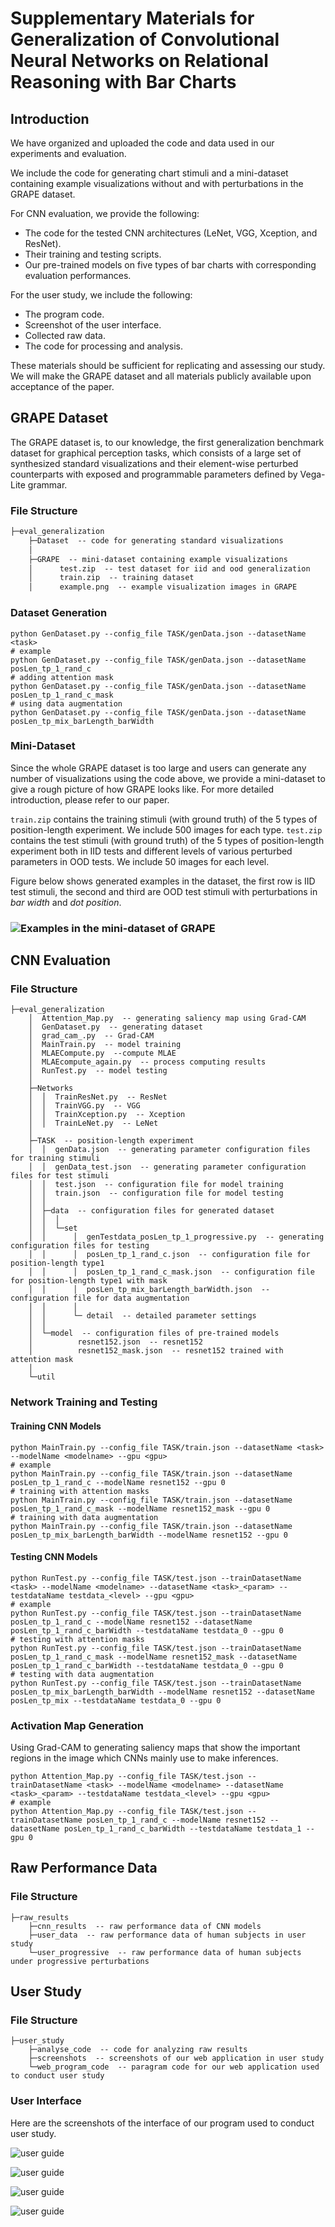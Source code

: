 # Supplementary Materials for Generalization of Convolutional Neural Networks on Relational Reasoning with Bar Charts

## Introduction
We have organized and uploaded the code and data used in our experiments and evaluation. 

We include the code for generating chart stimuli and a mini-dataset containing example visualizations without and with perturbations in the GRAPE dataset. 

For CNN evaluation, we provide the following:

- The code for the tested CNN architectures (LeNet, VGG, Xception, and ResNet).
- Their training and testing scripts.
- Our pre-trained models on five types of bar charts with corresponding evaluation performances.

For the user study, we include the following:

- The program code.
- Screenshot of the user interface.
- Collected raw data.
- The code for processing and analysis.

These materials should be sufficient for replicating and assessing our study. We will make the GRAPE dataset and all materials publicly available upon acceptance of the paper.

## GRAPE Dataset

The GRAPE dataset is, to our knowledge, the first generalization benchmark dataset for graphical perception tasks, which consists of a large set of synthesized standard visualizations and their element-wise perturbed counterparts with exposed and programmable parameters defined by Vega-Lite grammar.

### File Structure

```HTML
├─eval_generalization
	├─Dataset  -- code for generating standard visualizations
	│          
	├─GRAPE  -- mini-dataset containing example visualizations
	│      test.zip  -- test dataset for iid and ood generalization
	│      train.zip  -- training dataset
	│      example.png  -- example visualization images in GRAPE
```

### Dataset Generation

```
python GenDataset.py --config_file TASK/genData.json --datasetName <task>
# example
python GenDataset.py --config_file TASK/genData.json --datasetName posLen_tp_1_rand_c
# adding attention mask
python GenDataset.py --config_file TASK/genData.json --datasetName posLen_tp_1_rand_c_mask
# using data augmentation
python GenDataset.py --config_file TASK/genData.json --datasetName posLen_tp_mix_barLength_barWidth
```

### Mini-Dataset

Since the whole GRAPE dataset is too large and users can generate any number of visualizations using the code above, we provide a mini-dataset to give a rough picture of how GRAPE looks like. For more detailed introduction, please refer to our paper.

`train.zip` contains the training stimuli (with ground truth) of the 5 types of position-length experiment. We include 500 images for each type. `test.zip` contains the test stimuli (with ground truth) of the 5 types of position-length experiment both in IID tests and different levels of various perturbed parameters in OOD tests. We include 50 images for each level.

Figure below shows generated examples in the dataset, the first row is IID test stimuli, the second and third are OOD test stimuli with perturbations in *bar width* and *dot position*.

### ![Examples in the mini-dataset of GRAPE](eval_generalization\GRAPE\fig_example.png)

## CNN Evaluation
### File Structure

```
├─eval_generalization
	│  Attention_Map.py  -- generating saliency map using Grad-CAM
	│  GenDataset.py  -- generating dataset
	│  grad_cam_.py  -- Grad-CAM
	│  MainTrain.py  -- model training 
	│  MLAECompute.py  --compute MLAE
	│  MLAEcompute_again.py  -- process computing results
	│  RunTest.py  -- model testing
    │      
    ├─Networks
    │  │  TrainResNet.py  -- ResNet
    │  │  TrainVGG.py  -- VGG
    │  │  TrainXception.py  -- Xception
    │  │  TrainLeNet.py  -- LeNet
    │          
    ├─TASK  -- position-length experiment
    │  │  genData.json  -- generating parameter configuration files for training stimuli
    │  │  genData_test.json  -- generating parameter configuration files for test stimuli
    │  │  test.json  -- configuration file for model training
    │  │  train.json  -- configuration file for model testing
    │  │  
    │  ├─data  -- configuration files for generated dataset
    │  │  │  
    │  │  └─set  
    │  │      │  genTestdata_posLen_tp_1_progressive.py  -- generating configuration files for testing
    │  │      │  posLen_tp_1_rand_c.json  -- configuration file for position-length type1
    │  │      │  posLen_tp_1_rand_c_mask.json  -- configuration file for position-length type1 with mask
    │  │      │  posLen_tp_mix_barLength_barWidth.json  -- configuration file for data augmentation
    │  │      │  
    │  │      └─ detail  -- detailed parameter settings
    │  │                  
    │  └─model  -- configuration files of pre-trained models
    │          resnet152.json  -- resnet152
    │          resnet152_mask.json  -- resnet152 trained with attention mask
    │          
    └─util
```

### Network Training and Testing

#### Training CNN Models

```
python MainTrain.py --config_file TASK/train.json --datasetName <task> --modelName <modelname> --gpu <gpu>
# example
python MainTrain.py --config_file TASK/train.json --datasetName posLen_tp_1_rand_c --modelName resnet152 --gpu 0
# training with attention masks
python MainTrain.py --config_file TASK/train.json --datasetName posLen_tp_1_rand_c_mask --modelName resnet152_mask --gpu 0
# training with data augmentation
python MainTrain.py --config_file TASK/train.json --datasetName posLen_tp_mix_barLength_barWidth --modelName resnet152 --gpu 0
```

#### Testing CNN Models

```
python RunTest.py --config_file TASK/test.json --trainDatasetName <task> --modelName <modelname> --datasetName <task>_<param> --testdataName testdata_<level> --gpu <gpu>
# example
python RunTest.py --config_file TASK/test.json --trainDatasetName posLen_tp_1_rand_c --modelName resnet152 --datasetName posLen_tp_1_rand_c_barWidth --testdataName testdata_0 --gpu 0
# testing with attention masks
python RunTest.py --config_file TASK/test.json --trainDatasetName posLen_tp_1_rand_c_mask --modelName resnet152_mask --datasetName posLen_tp_1_rand_c_barWidth --testdataName testdata_0 --gpu 0
# testing with data augmentation
python RunTest.py --config_file TASK/test.json --trainDatasetName posLen_tp_mix_barLength_barWidth --modelName resnet152 --datasetName posLen_tp_mix --testdataName testdata_0 --gpu 0
```

### Activation Map Generation

Using Grad-CAM to generating saliency maps that show the important regions in the image which CNNs mainly use to make inferences.

```
python Attention_Map.py --config_file TASK/test.json --trainDatasetName <task> --modelName <modelname> --datasetName <task>_<param> --testdataName testdata_<level> --gpu <gpu>
# example
python Attention_Map.py --config_file TASK/test.json --trainDatasetName posLen_tp_1_rand_c --modelName resnet152 --datasetName posLen_tp_1_rand_c_barWidth --testdataName testdata_1 --gpu 0
```

## Raw Performance Data

### File Structure

```
├─raw_results
    ├─cnn_results  -- raw performance data of CNN models
    ├─user_data  -- raw performance data of human subjects in user study
    └─user_progressive  -- raw performance data of human subjects under progressive perturbations
```

## User Study
### File Structure

```
├─user_study
    ├─analyse_code  -- code for analyzing raw results
    ├─screenshots  -- screenshots of our web application in user study
    └─web_program_code  -- paragram code for our web application used to conduct user study
```

### User Interface

Here are the screenshots of the interface of our program used to conduct user study.

![user guide](user_study\screenshots\screenshot_1.png)

![user guide](user_study\screenshots\screenshot_2.png)

![user guide](user_study\screenshots\screenshot_3.png)

![user guide](user_study\screenshots\screenshot_4.png)

